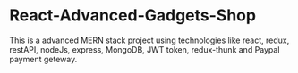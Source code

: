 # React-Advanced-Gadgets-Shop

This is a advanced MERN stack project using technologies like react, redux, restAPI, nodeJs, express, MongoDB, JWT token, redux-thunk
and Paypal payment geteway.
